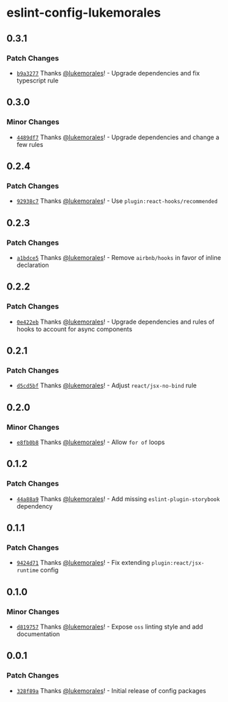 # eslint-config-lukemorales

## 0.3.1

### Patch Changes

- [`b9a3277`](https://github.com/lukemorales/development-config/commit/b9a32774adb30476ad9eae1639c7cbd5450e2ab2) Thanks [@lukemorales](https://github.com/lukemorales)! - Upgrade dependencies and fix typescript rule

## 0.3.0

### Minor Changes

- [`4489df7`](https://github.com/lukemorales/development-config/commit/4489df7e00e1f5a7624c7717ff924add05da2e44) Thanks [@lukemorales](https://github.com/lukemorales)! - Upgrade dependencies and change a few rules

## 0.2.4

### Patch Changes

- [`92938c7`](https://github.com/lukemorales/development-config/commit/92938c78a4322fa1335d38aab2a8817840d05148) Thanks [@lukemorales](https://github.com/lukemorales)! - Use `plugin:react-hooks/recommended`

## 0.2.3

### Patch Changes

- [`a1bdce5`](https://github.com/lukemorales/development-config/commit/a1bdce50673a47d9dff0ad47b4c038ebdb214396) Thanks [@lukemorales](https://github.com/lukemorales)! - Remove `airbnb/hooks` in favor of inline declaration

## 0.2.2

### Patch Changes

- [`0e422eb`](https://github.com/lukemorales/development-config/commit/0e422ebcfc413d344be28bab7897cd3ab97ad6ce) Thanks [@lukemorales](https://github.com/lukemorales)! - Upgrade dependencies and rules of hooks to account for async components

## 0.2.1

### Patch Changes

- [`d5cd5bf`](https://github.com/lukemorales/development-config/commit/d5cd5bf6999b8e668fdf783699af7938b2532770) Thanks [@lukemorales](https://github.com/lukemorales)! - Adjust `react/jsx-no-bind` rule

## 0.2.0

### Minor Changes

- [`e8fb0b8`](https://github.com/lukemorales/development-config/commit/e8fb0b85a657b34cd5644e68e07ff4058e191909) Thanks [@lukemorales](https://github.com/lukemorales)! - Allow `for of` loops

## 0.1.2

### Patch Changes

- [`44a88a9`](https://github.com/lukemorales/development-config/commit/44a88a933918c3f284b53dc48f234a8bc7991ab7) Thanks [@lukemorales](https://github.com/lukemorales)! - Add missing `eslint-plugin-storybook` dependency

## 0.1.1

### Patch Changes

- [`9424d71`](https://github.com/lukemorales/development-config/commit/9424d71a08061fa7ed019c0b6388c23dd66f0b09) Thanks [@lukemorales](https://github.com/lukemorales)! - Fix extending `plugin:react/jsx-runtime` config

## 0.1.0

### Minor Changes

- [`d819757`](https://github.com/lukemorales/development-config/commit/d81975711b2fc104ac3a56712961b0a873c18bf3) Thanks [@lukemorales](https://github.com/lukemorales)! - Expose `oss` linting style and add documentation

## 0.0.1

### Patch Changes

- [`328f89a`](https://github.com/lukemorales/development-config/commit/328f89addba031b0de787930f0ded2b5222b81d2) Thanks [@lukemorales](https://github.com/lukemorales)! - Initial release of config packages
